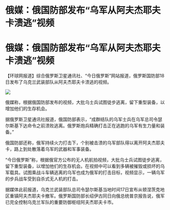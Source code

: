 # 俄媒：俄国防部发布“乌军从阿夫杰耶夫卡溃逃”视频

# 俄媒：俄国防部发布“乌军从阿夫杰耶夫卡溃逃”视频

【环球网报道】综合俄罗斯卫星通讯社、“今日俄罗斯”网站报道，俄罗斯国防部18日发布了乌克兰武装部队从阿夫杰耶夫卡溃逃的视频。

![](https://inews.gtimg.com/om_bt/OZYS27LLKHEm3dQO2Z6iRI13m_xIL0FVU3y6YOYjgsBakAA/1000)

俄媒称，根据俄国防部发布的视频，大批乌士兵试图徒步逃离，留下重型装备，以增加他们的生存机会。

据俄罗斯卫星通讯社报道，俄国防部表示，“成群结队的乌军士兵在乌军总司令瑟尔斯基下达命令之前溃败逃离。俄罗斯炮兵精确打击正在逃跑的乌军有生力量和装备。”

俄国防部还称，俄军持续火力打击下，个别被击溃的乌军部队得以离开阿夫杰耶夫卡，路上到处散落着乌军的武器和军事装备。

“今日俄罗斯”称，根据俄官方公布的无人机航拍视频，大批乌士兵试图徒步逃离，留下重型装备，以增加他们的生存机会。在视频中可以看到多辆被摧毁或损坏的乌军载具。试图乘战斗车辆逃离的乌军也成为俄军的打击目标，视频显示，一辆乌军的步兵战车受到自杀式无人机的打击。

据媒体此前报道，乌克兰武装部队总司令瑟尔斯基当地时间17日宣布从顿涅茨克地区重镇阿夫杰耶夫卡撤军。俄罗斯国防部长绍伊古同日向俄总统普京报告说，俄军已完全控制乌克兰军队的重要防御枢纽阿夫杰耶夫卡市。

